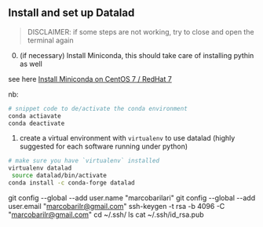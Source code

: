 ## Install and set up Datalad

>DISCLAIMER: if some steps are not working, try to close and open the terminal again

0. (if necessary) Install Miniconda, this should take care of installing pythin as well

see here [Install Miniconda on CentOS 7 / RedHat 7](https://deeplearning.lipingyang.org/2018/12/24/install-miniconda-on-centos-7-redhat-7/)

nb:

```bash
# snippet code to de/activate the conda environment
conda actiavate
conda deactivate
```

1. create a virtual environment with `virtualenv` to use datalad (highly suggested for each software running under python)

```bash
# make sure you have `virtualenv` installed
virtualenv datalad
 source datalad/bin/activate
conda install -c conda-forge datalad
```
git config --global --add user.name "marcobarilari"
git config --global --add user.email "marcobarilr@gmail.com"
ssh-keygen -t rsa -b 4096 -C "marcobarilr@gmail.com"
cd ~/.ssh/
ls
cat ~/.ssh/id_rsa.pub
